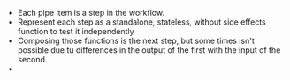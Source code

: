 - Each pipe item is a step in the workflow.
- Represent each step as a standalone, stateless, without side effects function to test it independently
- Composing those functions is the next step, but some times isn't possible due tu differences in the output of the first with the input of the second.
- 